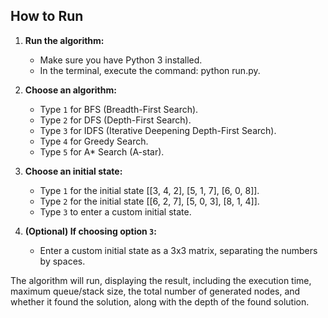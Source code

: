 

## How to Run

1. **Run the algorithm:**
   - Make sure you have Python 3 installed.
   - In the terminal, execute the command: python run.py.
   
2. **Choose an algorithm:**
   - Type `1` for BFS (Breadth-First Search).
   - Type `2` for DFS (Depth-First Search).
   - Type `3` for IDFS (Iterative Deepening Depth-First Search).
   - Type `4` for Greedy Search.
   - Type `5` for A* Search (A-star).

2. **Choose an initial state:**
   - Type `1` for the initial state [[3, 4, 2], [5, 1, 7], [6, 0, 8]].
   - Type `2` for the initial state [[6, 2, 7], [5, 0, 3], [8, 1, 4]].
   - Type `3` to enter a custom initial state.

3. **(Optional) If choosing option `3`:**
   - Enter a custom initial state as a 3x3 matrix, separating the numbers by spaces.

The algorithm will run, displaying the result, including the execution time, maximum queue/stack size, the total number of generated nodes, and whether it found the solution, along with the depth of the found solution.